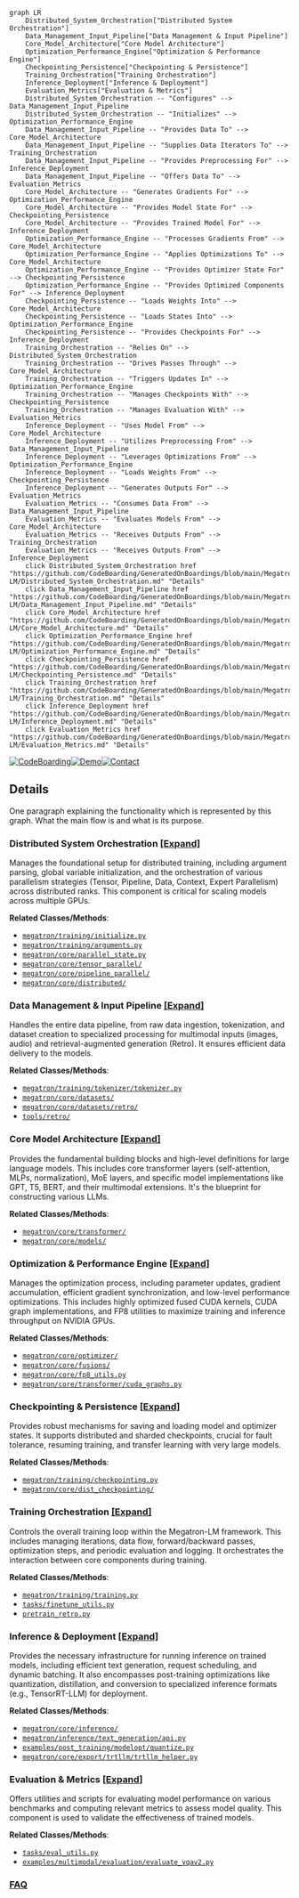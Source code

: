 ```mermaid
graph LR
    Distributed_System_Orchestration["Distributed System Orchestration"]
    Data_Management_Input_Pipeline["Data Management & Input Pipeline"]
    Core_Model_Architecture["Core Model Architecture"]
    Optimization_Performance_Engine["Optimization & Performance Engine"]
    Checkpointing_Persistence["Checkpointing & Persistence"]
    Training_Orchestration["Training Orchestration"]
    Inference_Deployment["Inference & Deployment"]
    Evaluation_Metrics["Evaluation & Metrics"]
    Distributed_System_Orchestration -- "Configures" --> Data_Management_Input_Pipeline
    Distributed_System_Orchestration -- "Initializes" --> Optimization_Performance_Engine
    Data_Management_Input_Pipeline -- "Provides Data To" --> Core_Model_Architecture
    Data_Management_Input_Pipeline -- "Supplies Data Iterators To" --> Training_Orchestration
    Data_Management_Input_Pipeline -- "Provides Preprocessing For" --> Inference_Deployment
    Data_Management_Input_Pipeline -- "Offers Data To" --> Evaluation_Metrics
    Core_Model_Architecture -- "Generates Gradients For" --> Optimization_Performance_Engine
    Core_Model_Architecture -- "Provides Model State For" --> Checkpointing_Persistence
    Core_Model_Architecture -- "Provides Trained Model For" --> Inference_Deployment
    Optimization_Performance_Engine -- "Processes Gradients From" --> Core_Model_Architecture
    Optimization_Performance_Engine -- "Applies Optimizations To" --> Core_Model_Architecture
    Optimization_Performance_Engine -- "Provides Optimizer State For" --> Checkpointing_Persistence
    Optimization_Performance_Engine -- "Provides Optimized Components For" --> Inference_Deployment
    Checkpointing_Persistence -- "Loads Weights Into" --> Core_Model_Architecture
    Checkpointing_Persistence -- "Loads States Into" --> Optimization_Performance_Engine
    Checkpointing_Persistence -- "Provides Checkpoints For" --> Inference_Deployment
    Training_Orchestration -- "Relies On" --> Distributed_System_Orchestration
    Training_Orchestration -- "Drives Passes Through" --> Core_Model_Architecture
    Training_Orchestration -- "Triggers Updates In" --> Optimization_Performance_Engine
    Training_Orchestration -- "Manages Checkpoints With" --> Checkpointing_Persistence
    Training_Orchestration -- "Manages Evaluation With" --> Evaluation_Metrics
    Inference_Deployment -- "Uses Model From" --> Core_Model_Architecture
    Inference_Deployment -- "Utilizes Preprocessing From" --> Data_Management_Input_Pipeline
    Inference_Deployment -- "Leverages Optimizations From" --> Optimization_Performance_Engine
    Inference_Deployment -- "Loads Weights From" --> Checkpointing_Persistence
    Inference_Deployment -- "Generates Outputs For" --> Evaluation_Metrics
    Evaluation_Metrics -- "Consumes Data From" --> Data_Management_Input_Pipeline
    Evaluation_Metrics -- "Evaluates Models From" --> Core_Model_Architecture
    Evaluation_Metrics -- "Receives Outputs From" --> Training_Orchestration
    Evaluation_Metrics -- "Receives Outputs From" --> Inference_Deployment
    click Distributed_System_Orchestration href "https://github.com/CodeBoarding/GeneratedOnBoardings/blob/main/Megatron-LM/Distributed_System_Orchestration.md" "Details"
    click Data_Management_Input_Pipeline href "https://github.com/CodeBoarding/GeneratedOnBoardings/blob/main/Megatron-LM/Data_Management_Input_Pipeline.md" "Details"
    click Core_Model_Architecture href "https://github.com/CodeBoarding/GeneratedOnBoardings/blob/main/Megatron-LM/Core_Model_Architecture.md" "Details"
    click Optimization_Performance_Engine href "https://github.com/CodeBoarding/GeneratedOnBoardings/blob/main/Megatron-LM/Optimization_Performance_Engine.md" "Details"
    click Checkpointing_Persistence href "https://github.com/CodeBoarding/GeneratedOnBoardings/blob/main/Megatron-LM/Checkpointing_Persistence.md" "Details"
    click Training_Orchestration href "https://github.com/CodeBoarding/GeneratedOnBoardings/blob/main/Megatron-LM/Training_Orchestration.md" "Details"
    click Inference_Deployment href "https://github.com/CodeBoarding/GeneratedOnBoardings/blob/main/Megatron-LM/Inference_Deployment.md" "Details"
    click Evaluation_Metrics href "https://github.com/CodeBoarding/GeneratedOnBoardings/blob/main/Megatron-LM/Evaluation_Metrics.md" "Details"
```

[![CodeBoarding](https://img.shields.io/badge/Generated%20by-CodeBoarding-9cf?style=flat-square)](https://github.com/CodeBoarding/GeneratedOnBoardings)[![Demo](https://img.shields.io/badge/Try%20our-Demo-blue?style=flat-square)](https://www.codeboarding.org/demo)[![Contact](https://img.shields.io/badge/Contact%20us%20-%20contact@codeboarding.org-lightgrey?style=flat-square)](mailto:contact@codeboarding.org)

## Details

One paragraph explaining the functionality which is represented by this graph. What the main flow is and what is its purpose.

### Distributed System Orchestration [[Expand]](./Distributed_System_Orchestration.md)
Manages the foundational setup for distributed training, including argument parsing, global variable initialization, and the orchestration of various parallelism strategies (Tensor, Pipeline, Data, Context, Expert Parallelism) across distributed ranks. This component is critical for scaling models across multiple GPUs.


**Related Classes/Methods**:

- <a href="https://github.com/NVIDIA/Megatron-LM/blob/main/megatron/training/initialize.py" target="_blank" rel="noopener noreferrer">`megatron/training/initialize.py`</a>
- <a href="https://github.com/NVIDIA/Megatron-LM/blob/main/megatron/training/arguments.py" target="_blank" rel="noopener noreferrer">`megatron/training/arguments.py`</a>
- <a href="https://github.com/NVIDIA/Megatron-LM/blob/main/megatron/core/parallel_state.py" target="_blank" rel="noopener noreferrer">`megatron/core/parallel_state.py`</a>
- <a href="https://github.com/NVIDIA/Megatron-LM/blob/main/megatron/core/tensor_parallel/" target="_blank" rel="noopener noreferrer">`megatron/core/tensor_parallel/`</a>
- <a href="https://github.com/NVIDIA/Megatron-LM/blob/main/megatron/core/pipeline_parallel/" target="_blank" rel="noopener noreferrer">`megatron/core/pipeline_parallel/`</a>
- <a href="https://github.com/NVIDIA/Megatron-LM/blob/main/megatron/core/distributed/" target="_blank" rel="noopener noreferrer">`megatron/core/distributed/`</a>


### Data Management & Input Pipeline [[Expand]](./Data_Management_Input_Pipeline.md)
Handles the entire data pipeline, from raw data ingestion, tokenization, and dataset creation to specialized processing for multimodal inputs (images, audio) and retrieval-augmented generation (Retro). It ensures efficient data delivery to the models.


**Related Classes/Methods**:

- <a href="https://github.com/NVIDIA/Megatron-LM/blob/main/megatron/training/tokenizer/tokenizer.py" target="_blank" rel="noopener noreferrer">`megatron/training/tokenizer/tokenizer.py`</a>
- <a href="https://github.com/NVIDIA/Megatron-LM/blob/main/megatron/core/datasets/" target="_blank" rel="noopener noreferrer">`megatron/core/datasets/`</a>
- <a href="https://github.com/NVIDIA/Megatron-LM/blob/main/megatron/core/datasets/retro/" target="_blank" rel="noopener noreferrer">`megatron/core/datasets/retro/`</a>
- <a href="https://github.com/NVIDIA/Megatron-LM/blob/main/tools/retro/" target="_blank" rel="noopener noreferrer">`tools/retro/`</a>


### Core Model Architecture [[Expand]](./Core_Model_Architecture.md)
Provides the fundamental building blocks and high-level definitions for large language models. This includes core transformer layers (self-attention, MLPs, normalization), MoE layers, and specific model implementations like GPT, T5, BERT, and their multimodal extensions. It's the blueprint for constructing various LLMs.


**Related Classes/Methods**:

- <a href="https://github.com/NVIDIA/Megatron-LM/blob/main/megatron/core/transformer/" target="_blank" rel="noopener noreferrer">`megatron/core/transformer/`</a>
- <a href="https://github.com/NVIDIA/Megatron-LM/blob/main/megatron/core/models/" target="_blank" rel="noopener noreferrer">`megatron/core/models/`</a>


### Optimization & Performance Engine [[Expand]](./Optimization_Performance_Engine.md)
Manages the optimization process, including parameter updates, gradient accumulation, efficient gradient synchronization, and low-level performance optimizations. This includes highly optimized fused CUDA kernels, CUDA graph implementations, and FP8 utilities to maximize training and inference throughput on NVIDIA GPUs.


**Related Classes/Methods**:

- <a href="https://github.com/NVIDIA/Megatron-LM/blob/main/megatron/core/optimizer/" target="_blank" rel="noopener noreferrer">`megatron/core/optimizer/`</a>
- <a href="https://github.com/NVIDIA/Megatron-LM/blob/main/megatron/core/fusions/" target="_blank" rel="noopener noreferrer">`megatron/core/fusions/`</a>
- <a href="https://github.com/NVIDIA/Megatron-LM/blob/main/megatron/core/fp8_utils.py" target="_blank" rel="noopener noreferrer">`megatron/core/fp8_utils.py`</a>
- <a href="https://github.com/NVIDIA/Megatron-LM/blob/main/megatron/core/transformer/cuda_graphs.py" target="_blank" rel="noopener noreferrer">`megatron/core/transformer/cuda_graphs.py`</a>


### Checkpointing & Persistence [[Expand]](./Checkpointing_Persistence.md)
Provides robust mechanisms for saving and loading model and optimizer states. It supports distributed and sharded checkpoints, crucial for fault tolerance, resuming training, and transfer learning with very large models.


**Related Classes/Methods**:

- <a href="https://github.com/NVIDIA/Megatron-LM/blob/main/megatron/training/checkpointing.py" target="_blank" rel="noopener noreferrer">`megatron/training/checkpointing.py`</a>
- <a href="https://github.com/NVIDIA/Megatron-LM/blob/main/megatron/core/dist_checkpointing/" target="_blank" rel="noopener noreferrer">`megatron/core/dist_checkpointing/`</a>


### Training Orchestration [[Expand]](./Training_Orchestration.md)
Controls the overall training loop within the Megatron-LM framework. This includes managing iterations, data flow, forward/backward passes, optimization steps, and periodic evaluation and logging. It orchestrates the interaction between core components during training.


**Related Classes/Methods**:

- <a href="https://github.com/NVIDIA/Megatron-LM/blob/main/megatron/training/training.py" target="_blank" rel="noopener noreferrer">`megatron/training/training.py`</a>
- <a href="https://github.com/NVIDIA/Megatron-LM/blob/main/tasks/finetune_utils.py" target="_blank" rel="noopener noreferrer">`tasks/finetune_utils.py`</a>
- <a href="https://github.com/NVIDIA/Megatron-LM/blob/main/pretrain_retro.py" target="_blank" rel="noopener noreferrer">`pretrain_retro.py`</a>


### Inference & Deployment [[Expand]](./Inference_Deployment.md)
Provides the necessary infrastructure for running inference on trained models, including efficient text generation, request scheduling, and dynamic batching. It also encompasses post-training optimizations like quantization, distillation, and conversion to specialized inference formats (e.g., TensorRT-LLM) for deployment.


**Related Classes/Methods**:

- <a href="https://github.com/NVIDIA/Megatron-LM/blob/main/megatron/core/inference/" target="_blank" rel="noopener noreferrer">`megatron/core/inference/`</a>
- <a href="https://github.com/NVIDIA/Megatron-LM/blob/main/megatron/inference/text_generation/api.py" target="_blank" rel="noopener noreferrer">`megatron/inference/text_generation/api.py`</a>
- <a href="https://github.com/NVIDIA/Megatron-LM/blob/main/examples/post_training/modelopt/quantize.py" target="_blank" rel="noopener noreferrer">`examples/post_training/modelopt/quantize.py`</a>
- <a href="https://github.com/NVIDIA/Megatron-LM/blob/main/megatron/core/export/trtllm/trtllm_helper.py" target="_blank" rel="noopener noreferrer">`megatron/core/export/trtllm/trtllm_helper.py`</a>


### Evaluation & Metrics [[Expand]](./Evaluation_Metrics.md)
Offers utilities and scripts for evaluating model performance on various benchmarks and computing relevant metrics to assess model quality. This component is used to validate the effectiveness of trained models.


**Related Classes/Methods**:

- <a href="https://github.com/NVIDIA/Megatron-LM/blob/main/tasks/eval_utils.py" target="_blank" rel="noopener noreferrer">`tasks/eval_utils.py`</a>
- <a href="https://github.com/NVIDIA/Megatron-LM/blob/main/examples/multimodal/evaluation/evaluate_vqav2.py" target="_blank" rel="noopener noreferrer">`examples/multimodal/evaluation/evaluate_vqav2.py`</a>




### [FAQ](https://github.com/CodeBoarding/GeneratedOnBoardings/tree/main?tab=readme-ov-file#faq)